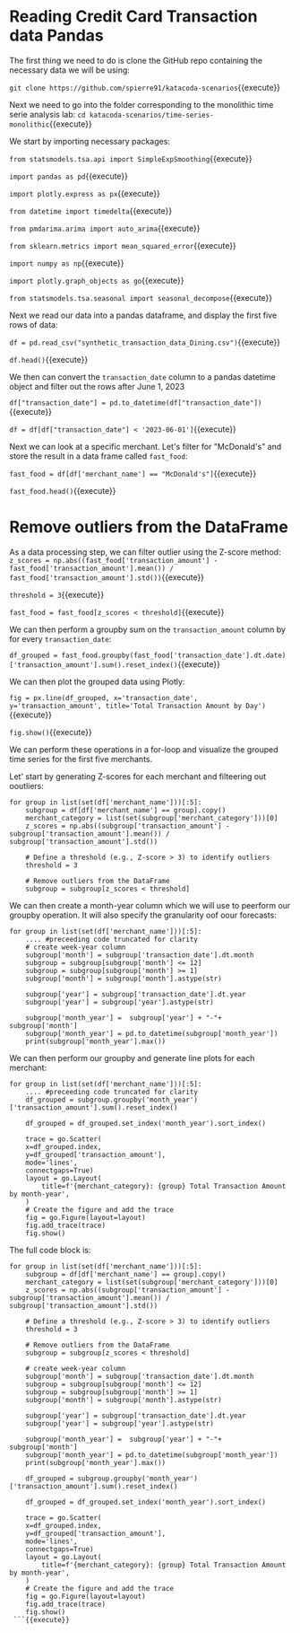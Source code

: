 # Reading Credit Card Transaction data  Pandas
The first thing we need to do is clone the GitHub repo containing the necessary data we will be using:

`git clone https://github.com/spierre91/katacoda-scenarios`{{execute}}

Next we need to go into the folder corresponding to the monolithic time serie analysis lab:
`cd katacoda-scenarios/time-series-monolithic`{{execute}}

We start by importing necessary packages:

`from statsmodels.tsa.api import SimpleExpSmoothing`{{execute}}

`import pandas as pd`{{execute}}

`import plotly.express as px`{{execute}}

`from datetime import timedelta`{{execute}}

`from pmdarima.arima import auto_arima`{{execute}}

`from sklearn.metrics import mean_squared_error`{{execute}}

`import numpy as np`{{execute}}

`import plotly.graph_objects as go`{{execute}}

`from statsmodels.tsa.seasonal import seasonal_decompose`{{execute}}

Next we read our data into a pandas dataframe, and display the first five rows of data:

`df = pd.read_csv("synthetic_transaction_data_Dining.csv")`{{execute}}

`df.head()`{{execute}}

We then can convert the `transaction_date` column to a pandas datetime object and filter out the rows after June 1, 2023

`df["transaction_date"] = pd.to_datetime(df["transaction_date"])`{{execute}}

`df = df[df["transaction_date"] < '2023-06-01']`{{execute}}

Next we can look at a specific merchant. Let's filter for  "McDonald's" and store the result in a data frame called `fast_food`:

`fast_food = df[df['merchant_name'] == "McDonald's"]`{{execute}}

`fast_food.head()`{{execute}}

# Remove outliers from the DataFrame

As a data processing step, we can filter outlier using the Z-score method:
`z_scores = np.abs((fast_food['transaction_amount'] - fast_food['transaction_amount'].mean()) / fast_food['transaction_amount'].std())`{{execute}}


`threshold = 3`{{execute}}


`fast_food = fast_food[z_scores < threshold]`{{execute}}

We can then perform a groupby sum on the `transaction_amount` column by for every `transaction_date`:

`df_grouped = fast_food.groupby(fast_food['transaction_date'].dt.date)['transaction_amount'].sum().reset_index()`{{execute}}

We can then plot the grouped data using Plotly:

`fig = px.line(df_grouped, x='transaction_date', y='transaction_amount', title='Total Transaction Amount by Day')`{{execute}}

`fig.show()`{{execute}}

We can perform these operations in a for-loop and visualize the grouped time series for the first five merchants. 

Let' start by generating Z-scores for each merchant and filteering out ooutliers:
```
for group in list(set(df['merchant_name']))[:5]:
    subgroup = df[df['merchant_name'] == group].copy()
    merchant_category = list(set(subgroup['merchant_category']))[0]
    z_scores = np.abs((subgroup['transaction_amount'] - subgroup['transaction_amount'].mean()) / subgroup['transaction_amount'].std())

    # Define a threshold (e.g., Z-score > 3) to identify outliers
    threshold = 3

    # Remove outliers from the DataFrame
    subgroup = subgroup[z_scores < threshold]
```
We can then create a month-year column which we will use to peerform our groupby operation. It will also specify the granularity oof oour forecasts:

```
for group in list(set(df['merchant_name']))[:5]:
    .... #preceeding code truncated for clarity
    # create week-year column
    subgroup['month'] = subgroup['transaction_date'].dt.month
    subgroup = subgroup[subgroup['month'] <= 12]
    subgroup = subgroup[subgroup['month'] >= 1]
    subgroup['month'] = subgroup['month'].astype(str)

    subgroup['year'] = subgroup['transaction_date'].dt.year
    subgroup['year'] = subgroup['year'].astype(str)

    subgroup['month_year'] =  subgroup['year'] + "-"+  subgroup['month'] 
    subgroup['month_year'] = pd.to_datetime(subgroup['month_year'])
    print(subgroup['month_year'].max())

```
We can then perform our groupby and generate line plots for each merchant:
```
for group in list(set(df['merchant_name']))[:5]:
    .... #preceeding code truncated for clarity
    df_grouped = subgroup.groupby('month_year')['transaction_amount'].sum().reset_index()

    df_grouped = df_grouped.set_index('month_year').sort_index()
    
    trace = go.Scatter(
    x=df_grouped.index,
    y=df_grouped['transaction_amount'],
    mode='lines',
    connectgaps=True)
    layout = go.Layout(
        title=f'{merchant_category}: {group} Total Transaction Amount by month-year',
    )
    # Create the figure and add the trace
    fig = go.Figure(layout=layout)
    fig.add_trace(trace)
    fig.show()

```

The full code block is:
```
for group in list(set(df['merchant_name']))[:5]:
    subgroup = df[df['merchant_name'] == group].copy()
    merchant_category = list(set(subgroup['merchant_category']))[0]
    z_scores = np.abs((subgroup['transaction_amount'] - subgroup['transaction_amount'].mean()) / subgroup['transaction_amount'].std())

    # Define a threshold (e.g., Z-score > 3) to identify outliers
    threshold = 3

    # Remove outliers from the DataFrame
    subgroup = subgroup[z_scores < threshold]
    
    # create week-year column
    subgroup['month'] = subgroup['transaction_date'].dt.month
    subgroup = subgroup[subgroup['month'] <= 12]
    subgroup = subgroup[subgroup['month'] >= 1]
    subgroup['month'] = subgroup['month'].astype(str)

    subgroup['year'] = subgroup['transaction_date'].dt.year
    subgroup['year'] = subgroup['year'].astype(str)

    subgroup['month_year'] =  subgroup['year'] + "-"+  subgroup['month'] 
    subgroup['month_year'] = pd.to_datetime(subgroup['month_year'])
    print(subgroup['month_year'].max())

    df_grouped = subgroup.groupby('month_year')['transaction_amount'].sum().reset_index()

    df_grouped = df_grouped.set_index('month_year').sort_index()
    
    trace = go.Scatter(
    x=df_grouped.index,
    y=df_grouped['transaction_amount'],
    mode='lines',
    connectgaps=True)
    layout = go.Layout(
        title=f'{merchant_category}: {group} Total Transaction Amount by month-year',
    )
    # Create the figure and add the trace
    fig = go.Figure(layout=layout)
    fig.add_trace(trace)
    fig.show()
 ```{{execute}}   
    


